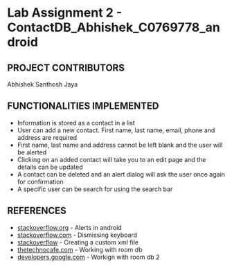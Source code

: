 # Lab Assignment 2 - ContactDB_Abhishek_C0769778_android

## PROJECT CONTRIBUTORS

Abhishek Santhosh Jaya

## FUNCTIONALITIES IMPLEMENTED
* Information is stored as a contact in a list
* User can add a new contact. First name, last name, email, phone and address are required
* First name, last name and address cannot be left blank and the user will be alerted
* Clicking on an added contact will take you to an edit page and the details can be updated
* A contact can be deleted and an alert dialog will ask the user once again for confirmation
* A specific user can be search for using the search bar


## REFERENCES
* [stackoverflow.org](https://stackoverflow.com/questions/2115758/how-do-i-display-an-alert-dialog-on-android) - Alerts in android
* [stackoverflow.com](https://stackoverflow.com/questions/4165414/how-to-hide-soft-keyboard-on-android-after-clicking-outside-edittext) - Dismissing keyboard
* [stackoverflow](https://stackoverflow.com/questions/31828721/how-to-draw-a-rectangle-with-rounded-corners-using-xml/31828941) - Creating a custom xml file
* [thetechnocafe.com](http://thetechnocafe.com/how-to-use-room-in-android-all-you-need-to-know-to-get-started/) - Working with room db
* [developers.google.com](https://developer.android.com/training/data-storage/room) - Workign with room db 2
